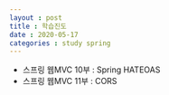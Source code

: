 ```yaml
---
layout : post
title : 학습진도
date : 2020-05-17
categories : study spring
---
```

+ 스프링 웹MVC 10부 : Spring HATEOAS
+ 스프링 웹MVC 11부 : CORS
